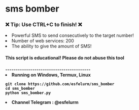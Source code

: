 # sms bomber
<h3>❌ Tip: Use CTRL+C to finish! ❌</h3>
<li>Powerful SMS to send consecutively to the target number!</li>
<li>Number of web services: 200 </li>
<li>The ability to give the amount of SMS! </li>
<h4>This script is educational! Please do not abuse this tool <h4>
-----------------------------------------
<li>Running on Windows, Termux, Linux </li>

```
git clone https://github.com/esfelurm/sms_bomber
cd sms_bomber
python sms_bomber.py
```
<li> Channel Telegram : @esfelurm </li>
